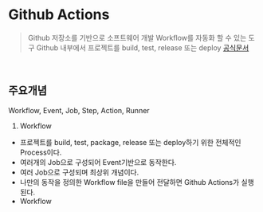# **Github Actions**

> Github 저장소를 기반으로 소프트웨어 개발 Workflow를 자동화 할 수 있는 도구
> Github 내부에서 프로젝트를 build, test, release 또는 deploy
> [공식문서](https://docs.github.com/en/actions/quickstart)

<br/>

## **주요개념**

Workflow, Event, Job, Step, Action, Runner

1. Workflow

- 프로젝트를 build, test, package, release 또는 deploy하기 위한 전체적인 Process이다.
- 여러개의 Job으로 구성되어 Event기반으로 동작한다.
- 여러 Job으로 구성되며 최상위 개념이다.
- 나만의 동작을 정의한 Workflow file을 만들어 전달하면 Github Actions가 실행된다.
- Workflow
